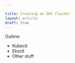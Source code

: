 ```yaml
---

title: Creating an EKS Cluster
layout: article
draft: true
---
```


Outline:

* Kubectl
* Eksctl 
* Other stuff